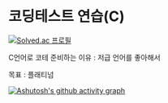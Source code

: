 # 코딩테스트 연습(C)
[![Solved.ac 프로필](http://mazassumnida.wtf/api/v2/generate_badge?boj=sacredheart)](https://solved.ac/smin9011/)

C언어로 코테 준비하는 이유 : 저급 언어를 좋아해서

목표 : 플래티넘

[![Ashutosh's github activity graph](https://activity-graph.herokuapp.com/graph?username=KwonSeongMin1&theme=xcode)](https://github.com/ashutosh00710/github-readme-activity-graph)
